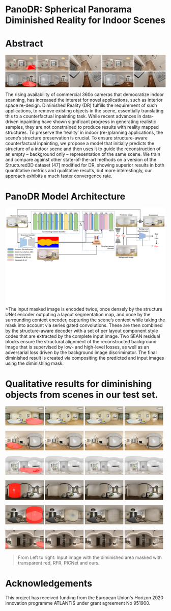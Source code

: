 # PanoDR: Spherical Panorama Diminished Reality for Indoor Scenes

# Abstract
<img src="./assets/teaser.png" width="1000"  title="Teaser" alt="Inpainted with scenes' layout annotated." align="center"/>

The rising availability of commercial 360o cameras that democratize indoor scanning, has increased the interest for novel applications, such as interior space re-design. Diminished Reality (DR) fulfills the requirement of such applications, to remove existing objects in the scene, essentially translating this to a counterfactual inpainting task. While recent advances in data-driven inpainting have shown significant progress in generating realistic samples, they are not constrained to produce results with reality mapped
structures. To preserve the ‘reality’ in indoor (re-)planning applications, the scene’s structure preservation is crucial. To ensure structure-aware counterfactual inpainting, we propose a model that initially predicts the structure of a indoor scene and then uses it to guide the reconstruction of an empty – background only – representation of the same scene. We train and compare against other state-of-the-art methods on a version of the Structured3D dataset [47] modified for DR, showing superior results in both quantitative metrics and qualitative results, but more interestingly, our approach exhibits a much faster convergence rate.

#  PanoDR Model Architecture
<img src="./assets/model.png" width="1200"  title="Teaser" alt="Inpainted with scenes' layout annotated." align="center"/>
>The input masked image is encoded twice, once densely by the structure UNet encoder outputing a layout segmentation map,
and once by the surrounding context encoder, capturing the scene’s context while taking the mask into account via series
gated convolutions. These are then combined by the structure-aware decoder with a set of per layout component style
codes that are extracted by the complete input image. Two SEAN residual blocks ensure the structural alignment of the
reconstructed background image that is supervised by low- and high-level losses, as well as an adversarial loss driven by the
background image discriminator. The final diminished result is created via compositing the predicted and input images using
the diminishing mask.


# Qualitative results for diminishing objects from scenes in our test set. 
<p float="left">
<img src="./assets/qualitative/_scene_03362_2D_rendering_13188_panorama_masked_inv_mask_orig.png" width="24%" title="03362_13188"/>
<img src="./assets/qualitative/scene_03362_13188_rfr.png" width="24%" title="03362_13188_Ours"/>
<img src="./assets/qualitative/_scene_03362_2D_rendering_13188_panorama_PIC.png" width="24%" title="03362_13188_Ours"/>
<img src="./assets/qualitative/_scene_03362_2D_rendering_13188_panorama_ours.png" width="24%" title="03362_13188_Ours"/>
</p>
<p float="left">
<img src="./assets/qualitative/_scene_03498_2D_rendering_274746_panorama_masked_inv_mask_orig.png" width="24%" title="03498_274746"/>
<img src="./assets/qualitative/_scene_03498_2D_rendering_274746_panorama_PIC.png" width="24%" title="03498_274746_RFR"/>
<img src="./assets/qualitative/_scene_03498_2D_rendering_274746_panorama_rfr.png" width="24%" title="03498_274746_PICNet"/>
<img src="./assets/qualitative/_scene_03498_2D_rendering_274746_panorama_ours.png" width="24%" title="03498_274746_Ours"/>
</p>
<p float="left">
<img src="./assets/qualitative/_scene_03312_2D_rendering_203_panorama_masked_inv_mask.png" width="24%" title="03312_203"/>
<img src="./assets/qualitative/scene_03312_2D_rendering_203_panorama_out_0_PIC.png" width="24%" title="03312_203_RFR"/>
<img src="./assets/qualitative/scene_03312_203_rfr.png" width="24%" title="03312_203_PICNet"/>
<img src="./assets/qualitative/_scene_03312_2D_rendering_203_panorama_ours.png" width="24%" title="03312_203_Ours"/>
</p>

<p float="left">
<img src="./assets/qualitative/_scene_03424_2D_rendering_947433_panorama_masked_inv_mask.png" width="24%" title="03498_13188"/>
<img src="./assets/qualitative/scene_03424_947433_rfr.png" width="24%" title="03424_947433_RFR"/>
<img src="./assets/qualitative/scene_03424_2D_rendering_947433_panorama_out_0_PIC.png" width="24%" title="03424_947433_PICNet"/>
<img src="./assets/qualitative/_scene_03424_2D_rendering_947433_panorama_ours.png" width="24%" title="03424_947433_Ours"/>
</p>

<p float="left">
<img src="./assets/qualitative/_scene_03316_2D_rendering_652088_panorama_masked_inv_mask.png" width="24%" title="03316_652088"/>
<img src="./assets/qualitative/_scene_03316_2D_rendering_652088_panorama_masked_RFR.png" width="24%" title="03316_652088_RFR"/>
<img src="./assets/qualitative/_scene_03316_2D_rendering_652088_panorama_PIC.png" width="24%" title="03316_652088_PICNet"/>
<img src="./assets/qualitative/_scene_03316_2D_rendering_652088_panorama_ours.png" width="24%" title="03316_652088_Ours"/>
</p>

<p float="left">
<img src="./assets/qualitative/_scene_03461_2D_rendering_421_panorama_masked_inv_mask.png" width="24%" title="03461_421"/>
<img src="./assets/qualitative/scene_03461_421_RFR.png" width="24%" title="03461_421_RFR"/>
<img src="./assets/qualitative/_scene_03461_2D_rendering_421_panorama_PIC.png" width="24%" title="03461_421_PICNet"/>
<img src="./assets/qualitative/_scene_03461_2D_rendering_421_panorama_ours.png" width="24%" title="03461_421_Ours"/>
</p>

>From Left to right: Input image with the diminished area masked with transparent red, RFR, PICNet and ours.

# Acknowledgements
This project has received funding from the European Union's Horizon 2020 innovation programme ATLANTIS under grant agreement No 951900.
